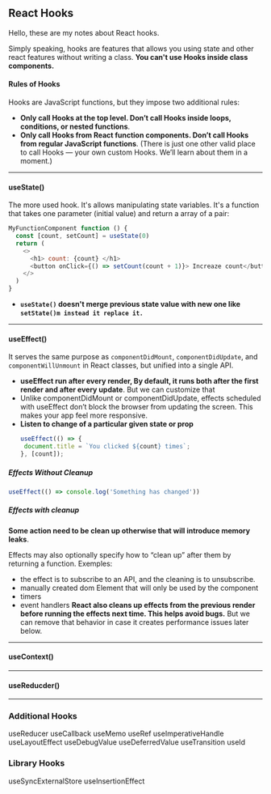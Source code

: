 ## React Hooks
Hello, these are my notes about React hooks.

Simply speaking, hooks are features that allows you using state and other react features without writing a class.
**You can't use Hooks inside class components.**

#### Rules of Hooks
Hooks are JavaScript functions, but they impose two additional rules:

- **Only call Hooks at the top level. Don’t call Hooks inside loops, conditions, or nested functions**.
- **Only call Hooks from React function components. Don’t call Hooks from regular JavaScript functions**. (There is just one other valid place to call Hooks — your own custom Hooks. We’ll learn about them in a moment.)

____
#### useState()
The more used hook. It's allows manipulating state variables.
It's a function that takes one parameter (initial value) and return a array of a pair:
```javascript
MyFunctionComponent function () {
  const [count, setCount] = useState(0)
  return (
    <>
      <h1> count: {count} </h1>
      <button onClick={() => setCount(count + 1)}> Increaze count</button>
    </>
  )
}
```
- **`useState()` doesn't merge previous state value with new one like `setState()m instead it replace it.`**

____
#### useEffect()
It serves the same purpose as `componentDidMount`, `componentDidUpdate`, and `componentWillUnmount` in React classes,
but unified into a single API.

- **useEffect run after every render, By default, it runs both after the first render and after every update**.
But we can customize that
- Unlike componentDidMount or componentDidUpdate, effects scheduled with useEffect don’t block the browser from updating the screen. This makes your app feel more responsive.
- **Listen to change of a particular given state or prop**
   ```javascript
   useEffect(() => {
    document.title = `You clicked ${count} times`;
  }, [count]); 
  ```

##### Effects Without Cleanup
```javascript
useEffect(() => console.log('Something has changed'))
```

##### Effects with cleanup
**Some action need to be clean up otherwise that will introduce memory leaks**.

Effects may also optionally specify how to “clean up” after them by returning a function. Exemples:
- the effect is to subscribe to an API, and the cleaning is to unsubscribe.
- manually created dom Element that will only be used by the component
- timers
- event handlers
**React also cleans up effects from the previous render before running the effects next time. This helps avoid bugs.**
But we can remove that behavior in case it creates performance issues later below.


___
#### useContext()


____
#### useReducder()


____
### Additional Hooks
useReducer
useCallback
useMemo
useRef
useImperativeHandle
useLayoutEffect
useDebugValue
useDeferredValue
useTransition
useId

### Library Hooks
useSyncExternalStore
useInsertionEffect



